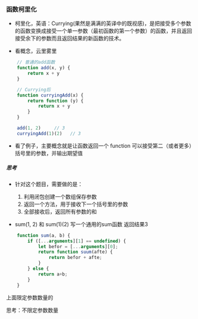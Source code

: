 ### 函数柯里化
- 柯里化，英语：Currying(果然是满满的英译中的既视感)，是把接受多个参数的函数变换成接受一个单一参数（最初函数的第一个参数）的函数，并且返回接受余下的参数而且返回结果的新函数的技术。

- 看概念，云里雾里
```js
    // 普通的add函数
    function add(x, y) {
        return x + y
    }

    // Currying后
    function curryingAdd(x) {
        return function (y) {
            return x + y
        }
    }

    add(1, 2)     // 3
    curryingAdd(1)(2)   // 3

```
- 看了例子，主要概念就是让函数返回一个 function 可以接受第二（或者更多）括号里的参数，并输出期望值

##### 思考
- 针对这个题目，需要做的是：
    1. 利用闭包创建一个数组保存参数
    2. 返回一个方法，用于接收下一个括号里的参数
    3. 全部接收后，返回所有参数的和

- sum(1, 2) 和 sum(1)(2) 写一个通用的sum函数 返回结果3
```js
    function sum(a, b) {
        if ([...arguments][1] == undefined) {
            let befor = [...arguments][0];
            return function suum(afte) {
                return befor + afte;
            }
        } else {
            return a+b;
        }
    }
```
上面限定参数数量的

思考：不限定参数数量